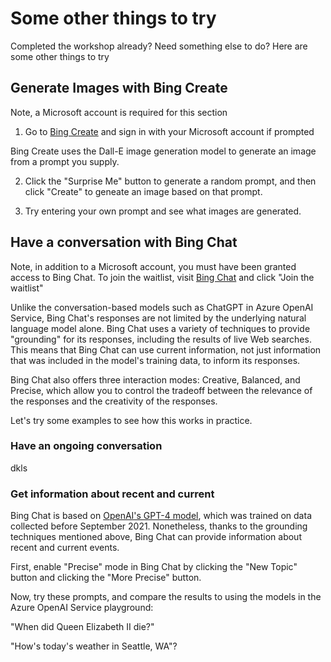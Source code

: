 # Some other things to try

Completed the workshop already? Need something else to do? Here are some other things to try

## Generate Images with Bing Create

Note, a Microsoft account is required for this section

1. Go to [Bing Create](https://www.bing.com/create) and sign in with your Microsoft account if prompted

Bing Create uses the Dall-E image generation model to generate an image from a prompt you supply. 

2. Click the "Surprise Me" button to generate a random prompt, and then click "Create" to geneate an image based on that prompt.

3. Try entering your own prompt and see what images are generated.

## Have a conversation with Bing Chat

Note, in addition to a Microsoft account, you must have been granted access to Bing Chat. To join the waitlist, visit [Bing Chat](https://www.bing.com/new) and click "Join the waitlist"

Unlike the conversation-based models such as ChatGPT in Azure OpenAI Service, Bing Chat's responses are not limited by the underlying natural language model alone. Bing Chat uses a variety of techniques to provide "grounding" for its responses, including the results of live Web searches. This means that Bing Chat can use current information, not just information that was included in the model's training data, to inform its responses. 

Bing Chat also offers three interaction modes: Creative, Balanced, and Precise, which allow you to control the tradeoff between the relevance of the responses and the creativity of the responses.

Let's try some examples to see how this works in practice.

### Have an ongoing conversation

dkls


### Get information about recent and current 

Bing Chat is based on [OpenAI's GPT-4 model](https://blogs.bing.com/search/march_2023/Confirmed-the-new-Bing-runs-on-OpenAI%E2%80%99s-GPT-4), which was trained on data collected before September 2021. Nonetheless, thanks to the grounding techniques mentioned above, Bing Chat can provide information about recent and current events. 

First, enable "Precise" mode in Bing Chat by clicking the "New Topic" button and clicking the "More Precise" button.

Now, try these prompts, and compare the results to using the models in the Azure OpenAI Service playground:

"When did Queen Elizabeth II die?"

"How's today's weather in Seattle, WA"?









